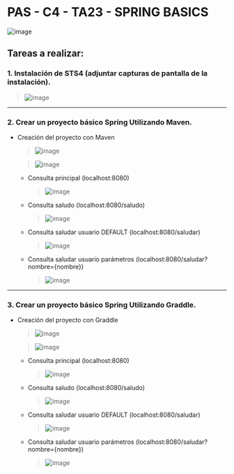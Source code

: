 # PAS - C4 - TA23 - SPRING BASICS

![image](https://user-images.githubusercontent.com/62121921/231541163-5299de53-9c32-4c08-ba22-9a8dffe55daa.png)

## Tareas a realizar:

### 1. Instalación de STS4 (adjuntar capturas de pantalla de la instalación).

> ![image](https://user-images.githubusercontent.com/62121921/231831617-f3b21255-4f90-47df-a404-5c11b82f7bfa.png)

---

### 2. Crear un proyecto básico Spring Utilizando Maven. 
   
- Creación del proyecto con Maven

  >![image](https://user-images.githubusercontent.com/62121921/231832255-1d980707-91a7-4be0-9c27-ea674c8b7dae.png)
  
  >![image](https://user-images.githubusercontent.com/62121921/231833604-1b106cc2-57a3-46ee-a240-a2067925cf36.png)

   - Consulta principal (localhost:8080)

     >![image](https://user-images.githubusercontent.com/62121921/231832784-0860310f-e7c9-4524-a999-2f0272ab0211.png)

   - Consulta saludo (localhost:8080/saludo)

     >![image](https://user-images.githubusercontent.com/62121921/231834085-ac633d93-f29e-4aa6-9b32-5d961c6aa007.png)

   - Consulta saludar usuario DEFAULT (localhost:8080/saludar)

     >![image](https://user-images.githubusercontent.com/62121921/231834464-f25b7dd4-f8f5-4a2d-9877-c9b22296cebf.png)

   - Consulta saludar usuario parámetros (localhost:8080/saludar?nombre={nombre})

     >![image](https://user-images.githubusercontent.com/62121921/231834849-797668f3-ec03-4291-8683-06294fe6d30b.png)

---

### 3. Crear un proyecto básico Spring Utilizando Graddle.

- Creación del proyecto con Graddle

  >![image](https://user-images.githubusercontent.com/62121921/231835789-4b8f7d03-d95b-4f8e-8577-0b20616d2361.png)
  
  >![image](https://user-images.githubusercontent.com/62121921/231835995-463867c9-8715-4bf6-a104-24a12867e984.png)
  
  - Consulta principal (localhost:8080)
    
    >![image](https://user-images.githubusercontent.com/62121921/231838426-b0feca4d-cbee-4c44-a524-788371ab7776.png)
  
  - Consulta saludo (localhost:8080/saludo)
    
    >![image](https://user-images.githubusercontent.com/62121921/231839036-904f572f-1632-4fc4-a0eb-bd301001cc07.png)
  
  - Consulta saludar usuario DEFAULT (localhost:8080/saludar)
  
    >![image](https://user-images.githubusercontent.com/62121921/231839286-84d6e1fd-9911-407b-ba6f-17a971606ecb.png)
  
  - Consulta saludar usuario parámetros (localhost:8080/saludar?nombre={nombre})
  
    >![image](https://user-images.githubusercontent.com/62121921/231840306-0607cdc8-22ab-4bb4-b5fb-bcb3cd236a7e.png)
  
